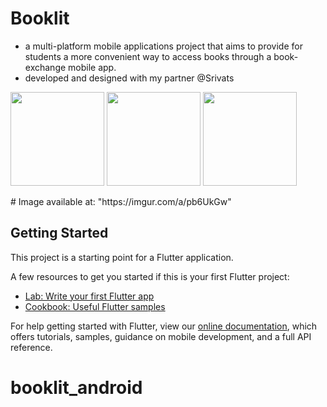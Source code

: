 # Booklit
- a multi-platform mobile applications project that aims to provide for students a more convenient
way to access books through a book-exchange mobile app.
- developed and designed with my partner @Srivats

<p float="left">
  <img src="https://drive.google.com/file/d/17rBUiHzj0mruDTL0Lk0f6260Hi7Y7oBm/view?usp=sharing" width=150>
  <img src="https://imgur.com/a/pb6UkGw.png" width=150>
  <img src="https://imgur.com/a/pb6UkGw" width=150>
</p>
# Image available at: "https://imgur.com/a/pb6UkGw"

## Getting Started

This project is a starting point for a Flutter application.

A few resources to get you started if this is your first Flutter project:

- [Lab: Write your first Flutter app](https://flutter.dev/docs/get-started/codelab)
- [Cookbook: Useful Flutter samples](https://flutter.dev/docs/cookbook)

For help getting started with Flutter, view our
[online documentation](https://flutter.dev/docs), which offers tutorials,
samples, guidance on mobile development, and a full API reference.
# booklit_android
